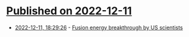 # [Published on 2022-12-11](index.md)

* [2022-12-11, 18:29:26](https://news.ycombinator.com/item?id=33945863) - [Fusion energy breakthrough by US scientists](https://www.ft.com/content/4b6f0fab-66ef-4e33-adec-cfc345589dc7)
